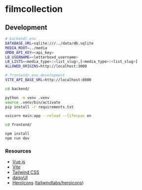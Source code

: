 # filmcollection

## Development

```sh
# backend/.env
DATABASE_URL=sqlite:///../data/db.sqlite
MEDIA_ROOT=../media
OMDB_API_KEY=<api_key>
LB_USERNAME=<letterboxd_username>
LB_LISTS=<media_type>:<list_slug>,[<media_type>:<list_slug>]
ALLOWED_ORIGINS=http://localhost:3000
```
```sh
# frontend/.env.development
VITE_API_BASE_URL=http://localhost:8000
```

```sh
cd backend/

python -m venv .venv
source .venv/bin/activate
pip install -r requirements.txt

uvicorn main:app --reload --lifespan on
```

```sh
cd frontend/

npm install
npm run dev
```

### Resources

* [Vue.js](https://vuejs.org/)
* [Vite](https://vitejs.dev/)
* [Tailwind CSS](https://tailwindcss.com/)
* [daisyUI](https://daisyui.com/)
* [HeroIcons](https://heroicons.com/) ([tailwindlabs/heroicons](https://github.com/tailwindlabs/heroicons))

